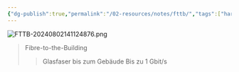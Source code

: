 ```yaml
---
{"dg-publish":true,"permalink":"/02-resources/notes/fttb/","tags":["hardware","netzwerk"],"noteIcon":"","updated":"2025-08-26T16:35:03.984+02:00"}
---
```


![FTTB-20240802141124876.png](/img/user/02%20-%20RESOURCES/Files/IMG/FTTB-20240802141124876.png)
>Fibre-to-the-Building
>>Glasfaser bis zum Gebäude
>>Bis zu 1 Gbit/s